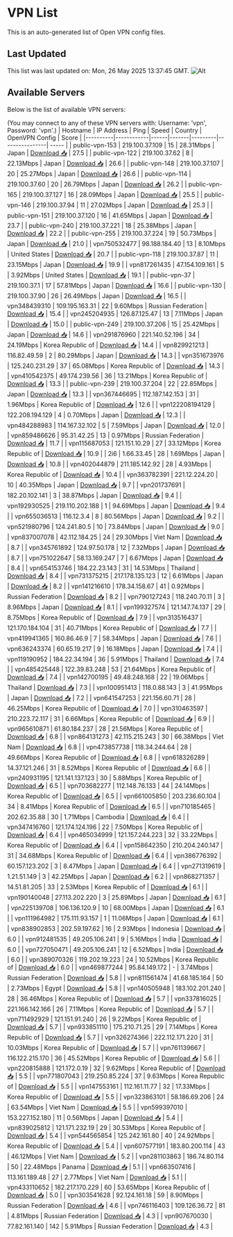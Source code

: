 # VPN List

This is an auto-generated list of Open VPN config files.

## Last Updated

This list was last updated on: Mon, 26 May 2025 13:37:45 GMT.
![Alt](https://repobeats.axiom.co/api/embed/186b98318ef1479477931607c1ad7d823f12451f.svg "Repobeats analytics image")

## Available Servers

Below is the list of available VPN servers:

(You may connect to any of these VPN servers with: Username: 'vpn', Password: 'vpn'.)
| Hostname | IP Address | Ping | Speed | Country | OpenVPN Config | Score |
|----------|------------|------|-------|---------|----------------| ----- |
| public-vpn-153 | 219.100.37.109 | 15 | 28.31Mbps | Japan | [Download 📥](./configs/server_0_JP.ovpn) | 27.5 |
| public-vpn-122 | 219.100.37.62 | 8 | 22.13Mbps | Japan | [Download 📥](./configs/server_1_JP.ovpn) | 26.6 |
| public-vpn-148 | 219.100.37.107 | 20 | 25.27Mbps | Japan | [Download 📥](./configs/server_2_JP.ovpn) | 26.6 |
| public-vpn-114 | 219.100.37.60 | 20 | 26.79Mbps | Japan | [Download 📥](./configs/server_3_JP.ovpn) | 26.2 |
| public-vpn-165 | 219.100.37.127 | 16 | 28.09Mbps | Japan | [Download 📥](./configs/server_4_JP.ovpn) | 25.5 |
| public-vpn-146 | 219.100.37.94 | 11 | 27.02Mbps | Japan | [Download 📥](./configs/server_5_JP.ovpn) | 25.3 |
| public-vpn-151 | 219.100.37.120 | 16 | 41.65Mbps | Japan | [Download 📥](./configs/server_6_JP.ovpn) | 23.7 |
| public-vpn-240 | 219.100.37.221 | 18 | 25.38Mbps | Japan | [Download 📥](./configs/server_7_JP.ovpn) | 22.2 |
| public-vpn-255 | 219.100.37.224 | 19 | 50.73Mbps | Japan | [Download 📥](./configs/server_8_JP.ovpn) | 21.0 |
| vpn750532477 | 98.188.184.40 | 13 | 8.10Mbps | United States | [Download 📥](./configs/server_9_US.ovpn) | 20.7 |
| public-vpn-118 | 219.100.37.87 | 11 | 23.15Mbps | Japan | [Download 📥](./configs/server_10_JP.ovpn) | 19.9 |
| vpn817261435 | 47.154.109.161 | 5 | 3.92Mbps | United States | [Download 📥](./configs/server_11_US.ovpn) | 19.1 |
| public-vpn-37 | 219.100.37.1 | 17 | 57.81Mbps | Japan | [Download 📥](./configs/server_12_JP.ovpn) | 16.6 |
| public-vpn-130 | 219.100.37.90 | 26 | 26.49Mbps | Japan | [Download 📥](./configs/server_13_JP.ovpn) | 16.5 |
| vpn348439310 | 109.195.163.31 | 22 | 9.60Mbps | Russian Federation | [Download 📥](./configs/server_14_RU.ovpn) | 15.4 |
| vpn245204935 | 126.87.125.47 | 13 | 7.11Mbps | Japan | [Download 📥](./configs/server_15_JP.ovpn) | 15.0 |
| public-vpn-249 | 219.100.37.206 | 15 | 25.42Mbps | Japan | [Download 📥](./configs/server_16_JP.ovpn) | 14.6 |
| vpn291876960 | 221.140.52.196 | 34 | 24.19Mbps | Korea Republic of | [Download 📥](./configs/server_17_KR.ovpn) | 14.4 |
| vpn829921213 | 116.82.49.59 | 2 | 80.29Mbps | Japan | [Download 📥](./configs/server_18_JP.ovpn) | 14.3 |
| vpn351673976 | 125.240.231.29 | 37 | 65.08Mbps | Korea Republic of | [Download 📥](./configs/server_19_KR.ovpn) | 14.3 |
| vpn410542375 | 49.174.239.56 | 36 | 13.21Mbps | Korea Republic of | [Download 📥](./configs/server_20_KR.ovpn) | 13.3 |
| public-vpn-239 | 219.100.37.204 | 22 | 22.85Mbps | Japan | [Download 📥](./configs/server_21_JP.ovpn) | 13.3 |
| vpn367446695 | 112.187.142.153 | 31 | 1.96Mbps | Korea Republic of | [Download 📥](./configs/server_22_KR.ovpn) | 12.6 |
| vpn122208194129 | 122.208.194.129 | 4 | 0.70Mbps | Japan | [Download 📥](./configs/server_23_JP.ovpn) | 12.3 |
| vpn484288983 | 114.167.32.102 | 5 | 7.59Mbps | Japan | [Download 📥](./configs/server_24_JP.ovpn) | 12.0 |
| vpn859486626 | 95.31.42.25 | 13 | 0.97Mbps | Russian Federation | [Download 📥](./configs/server_25_RU.ovpn) | 11.7 |
| vpn115687053 | 121.151.10.29 | 27 | 33.12Mbps | Korea Republic of | [Download 📥](./configs/server_26_KR.ovpn) | 10.9 |
| 2i6 | 1.66.33.45 | 28 | 1.69Mbps | Japan | [Download 📥](./configs/server_27_JP.ovpn) | 10.8 |
| vpn402044879 | 211.185.142.92 | 28 | 4.93Mbps | Korea Republic of | [Download 📥](./configs/server_28_KR.ovpn) | 10.4 |
| vpn363782391 | 221.12.224.20 | 10 | 40.35Mbps | Japan | [Download 📥](./configs/server_29_JP.ovpn) | 9.7 |
| vpn201737691 | 182.20.102.141 | 3 | 38.87Mbps | Japan | [Download 📥](./configs/server_30_JP.ovpn) | 9.4 |
| vpn192930525 | 219.110.202.188 | 1 | 94.69Mbps | Japan | [Download 📥](./configs/server_31_JP.ovpn) | 9.4 |
| vpn655036513 | 116.12.3.4 | 8 | 80.56Mbps | Japan | [Download 📥](./configs/server_32_JP.ovpn) | 9.2 |
| vpn521980796 | 124.241.80.5 | 10 | 73.84Mbps | Japan | [Download 📥](./configs/server_33_JP.ovpn) | 9.0 |
| vpn837007078 | 42.112.184.25 | 24 | 29.30Mbps | Viet Nam | [Download 📥](./configs/server_34_VN.ovpn) | 8.7 |
| vpn345761892 | 124.97.50.178 | 12 | 7.32Mbps | Japan | [Download 📥](./configs/server_35_JP.ovpn) | 8.7 |
| vpn751022647 | 58.13.169.247 | 7 | 6.67Mbps | Japan | [Download 📥](./configs/server_36_JP.ovpn) | 8.4 |
| vpn654153746 | 184.22.23.143 | 31 | 14.53Mbps | Thailand | [Download 📥](./configs/server_37_TH.ovpn) | 8.4 |
| vpn731375215 | 217.178.135.123 | 12 | 6.61Mbps | Japan | [Download 📥](./configs/server_38_JP.ovpn) | 8.2 |
| vpn141216610 | 178.34.158.67 | 41 | 0.92Mbps | Russian Federation | [Download 📥](./configs/server_39_RU.ovpn) | 8.2 |
| vpn790127243 | 118.240.70.11 | 3 | 8.96Mbps | Japan | [Download 📥](./configs/server_40_JP.ovpn) | 8.1 |
| vpn199327574 | 121.147.74.137 | 29 | 8.75Mbps | Korea Republic of | [Download 📥](./configs/server_41_KR.ovpn) | 7.9 |
| vpn313516437 | 121.170.184.104 | 31 | 40.71Mbps | Korea Republic of | [Download 📥](./configs/server_42_KR.ovpn) | 7.7 |
| vpn419941365 | 160.86.46.9 | 7 | 58.34Mbps | Japan | [Download 📥](./configs/server_43_JP.ovpn) | 7.6 |
| vpn636243374 | 60.65.19.217 | 9 | 16.18Mbps | Japan | [Download 📥](./configs/server_44_JP.ovpn) | 7.4 |
| vpn119190952 | 184.22.34.194 | 36 | 5.91Mbps | Thailand | [Download 📥](./configs/server_45_TH.ovpn) | 7.4 |
| vpn485425448 | 122.39.83.248 | 53 | 21.64Mbps | Korea Republic of | [Download 📥](./configs/server_46_KR.ovpn) | 7.4 |
| vpn142700195 | 49.48.248.168 | 22 | 19.06Mbps | Thailand | [Download 📥](./configs/server_47_TH.ovpn) | 7.3 |
| vpn100951413 | 118.0.88.143 | 3 | 41.95Mbps | Japan | [Download 📥](./configs/server_48_JP.ovpn) | 7.2 |
| vpn641547253 | 221.156.60.71 | 28 | 46.25Mbps | Korea Republic of | [Download 📥](./configs/server_49_KR.ovpn) | 7.0 |
| vpn310463597 | 210.223.72.117 | 31 | 6.66Mbps | Korea Republic of | [Download 📥](./configs/server_50_KR.ovpn) | 6.9 |
| vpn965610871 | 61.80.184.237 | 28 | 21.56Mbps | Korea Republic of | [Download 📥](./configs/server_51_KR.ovpn) | 6.8 |
| vpn864131273 | 42.115.215.243 | 30 | 66.38Mbps | Viet Nam | [Download 📥](./configs/server_52_VN.ovpn) | 6.8 |
| vpn473857738 | 118.34.244.64 | 28 | 49.66Mbps | Korea Republic of | [Download 📥](./configs/server_53_KR.ovpn) | 6.8 |
| vpn618326289 | 14.37.121.246 | 31 | 8.52Mbps | Korea Republic of | [Download 📥](./configs/server_54_KR.ovpn) | 6.6 |
| vpn240931195 | 121.141.137.123 | 30 | 5.88Mbps | Korea Republic of | [Download 📥](./configs/server_55_KR.ovpn) | 6.5 |
| vpn703682277 | 112.148.76.133 | 44 | 24.14Mbps | Korea Republic of | [Download 📥](./configs/server_56_KR.ovpn) | 6.5 |
| vpn661005850 | 203.236.60.104 | 34 | 8.41Mbps | Korea Republic of | [Download 📥](./configs/server_57_KR.ovpn) | 6.5 |
| vpn710185465 | 202.62.35.88 | 30 | 1.71Mbps | Cambodia | [Download 📥](./configs/server_58_KH.ovpn) | 6.4 |
| vpn347416760 | 121.174.124.196 | 22 | 7.50Mbps | Korea Republic of | [Download 📥](./configs/server_59_KR.ovpn) | 6.4 |
| vpn465034999 | 121.157.244.223 | 32 | 33.22Mbps | Korea Republic of | [Download 📥](./configs/server_60_KR.ovpn) | 6.4 |
| vpn158642350 | 210.204.240.147 | 31 | 34.68Mbps | Korea Republic of | [Download 📥](./configs/server_61_KR.ovpn) | 6.4 |
| vpn386776392 | 60.157.123.202 | 3 | 8.47Mbps | Japan | [Download 📥](./configs/server_62_JP.ovpn) | 6.4 |
| vpn271319619 | 1.21.51.149 | 3 | 42.25Mbps | Japan | [Download 📥](./configs/server_63_JP.ovpn) | 6.2 |
| vpn868271357 | 14.51.81.205 | 33 | 2.53Mbps | Korea Republic of | [Download 📥](./configs/server_64_KR.ovpn) | 6.1 |
| vpn190140048 | 27.113.202.220 | 3 | 25.89Mbps | Japan | [Download 📥](./configs/server_65_JP.ovpn) | 6.1 |
| vpn225139708 | 106.136.120.9 | 10 | 68.00Mbps | Japan | [Download 📥](./configs/server_66_JP.ovpn) | 6.1 |
| vpn111964982 | 175.111.93.157 | 1 | 11.06Mbps | Japan | [Download 📥](./configs/server_67_JP.ovpn) | 6.1 |
| vpn838902853 | 202.59.197.62 | 16 | 2.93Mbps | Indonesia | [Download 📥](./configs/server_68_ID.ovpn) | 6.0 |
| vpn912481535 | 49.205.106.241 | 9 | 5.16Mbps | India | [Download 📥](./configs/server_69_IN.ovpn) | 6.0 |
| vpn727050471 | 49.205.106.241 | 12 | 6.52Mbps | India | [Download 📥](./configs/server_70_IN.ovpn) | 6.0 |
| vpn389070326 | 119.202.19.223 | 24 | 10.52Mbps | Korea Republic of | [Download 📥](./configs/server_71_KR.ovpn) | 6.0 |
| vpn469877244 | 95.84.149.172 | - | 3.74Mbps | Russian Federation | [Download 📥](./configs/server_72_RU.ovpn) | 5.8 |
| vpn811561474 | 41.68.185.164 | 50 | 2.73Mbps | Egypt | [Download 📥](./configs/server_73_EG.ovpn) | 5.8 |
| vpn140505948 | 183.102.201.240 | 28 | 36.46Mbps | Korea Republic of | [Download 📥](./configs/server_74_KR.ovpn) | 5.7 |
| vpn337816025 | 221.166.142.166 | 26 | 7.11Mbps | Korea Republic of | [Download 📥](./configs/server_75_KR.ovpn) | 5.7 |
| vpn711492929 | 121.151.91.240 | 26 | 9.22Mbps | Korea Republic of | [Download 📥](./configs/server_76_KR.ovpn) | 5.7 |
| vpn933851110 | 175.210.71.25 | 29 | 7.14Mbps | Korea Republic of | [Download 📥](./configs/server_77_KR.ovpn) | 5.7 |
| vpn326274366 | 222.112.171.220 | 31 | 10.03Mbps | Korea Republic of | [Download 📥](./configs/server_78_KR.ovpn) | 5.7 |
| vpn761139667 | 116.122.215.170 | 36 | 45.52Mbps | Korea Republic of | [Download 📥](./configs/server_79_KR.ovpn) | 5.6 |
| vpn220815888 | 121.172.0.19 | 32 | 9.62Mbps | Korea Republic of | [Download 📥](./configs/server_80_KR.ovpn) | 5.5 |
| vpn771807043 | 219.250.85.224 | 37 | 9.63Mbps | Korea Republic of | [Download 📥](./configs/server_81_KR.ovpn) | 5.5 |
| vpn147553161 | 112.161.11.77 | 32 | 17.33Mbps | Korea Republic of | [Download 📥](./configs/server_82_KR.ovpn) | 5.5 |
| vpn323863101 | 58.186.69.206 | 24 | 63.54Mbps | Viet Nam | [Download 📥](./configs/server_83_VN.ovpn) | 5.5 |
| vpn599397010 | 153.227.152.180 | 11 | 0.56Mbps | Japan | [Download 📥](./configs/server_84_JP.ovpn) | 5.4 |
| vpn839025812 | 121.171.232.19 | 29 | 30.53Mbps | Korea Republic of | [Download 📥](./configs/server_85_KR.ovpn) | 5.4 |
| vpn544565854 | 125.242.161.80 | 40 | 24.92Mbps | Korea Republic of | [Download 📥](./configs/server_86_KR.ovpn) | 5.4 |
| vpn607577191 | 183.80.200.114 | 43 | 46.12Mbps | Viet Nam | [Download 📥](./configs/server_87_VN.ovpn) | 5.2 |
| vpn281103863 | 186.74.80.114 | 50 | 22.48Mbps | Panama | [Download 📥](./configs/server_88_PA.ovpn) | 5.1 |
| vpn663507416 | 113.161.189.48 | 27 | 2.77Mbps | Viet Nam | [Download 📥](./configs/server_89_VN.ovpn) | 5.1 |
| vpn433110652 | 182.217.170.229 | 60 | 53.65Mbps | Korea Republic of | [Download 📥](./configs/server_90_KR.ovpn) | 5.0 |
| vpn303541628 | 92.124.161.18 | 59 | 8.90Mbps | Russian Federation | [Download 📥](./configs/server_91_RU.ovpn) | 4.6 |
| vpn746116403 | 109.126.36.72 | 81 | 4.81Mbps | Russian Federation | [Download 📥](./configs/server_92_RU.ovpn) | 4.3 |
| vpn907670030 | 77.82.161.140 | 142 | 5.91Mbps | Russian Federation | [Download 📥](./configs/server_93_RU.ovpn) | 4.3 |
